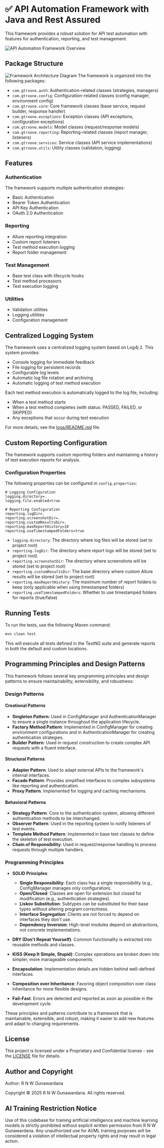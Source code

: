 # ✅ API Automation Framework with Java and Rest Assured

This framework provides a robust solution for API test automation with features for authentication, reporting, and test management.

![API Automation Framework Overview](Diagram/img.png)

## Package Structure

![Framework Architecture Diagram](Diagram/mermaid-diagram-2025-04-21-202856.png)
The framework is organized into the following packages:

- `com.gtrxone.auth`: Authentication-related classes (strategies, managers)
- `com.gtrxone.config`: Configuration-related classes (config manager, environment config)
- `com.gtrxone.core`: Core framework classes (base service, request builder, response handler)
- `com.gtrxone.exceptions`: Exception classes (API exceptions, configuration exceptions)
- `com.gtrxone.models`: Model classes (request/response models)
- `com.gtrxone.reporting`: Reporting-related classes (report manager, listeners)
- `com.gtrxone.services`: Service classes (API service implementations)
- `com.gtrxone.utils`: Utility classes (validation, logging)

## Features

### Authentication
The framework supports multiple authentication strategies:
- Basic Authentication
- Bearer Token Authentication
- API Key Authentication
- OAuth 2.0 Authentication

### Reporting
- Allure reporting integration
- Custom report listeners
- Test method execution logging
- Report folder management

### Test Management
- Base test class with lifecycle hooks
- Test method processors
- Test execution logging

### Utilities
- Validation utilities
- Logging utilities
- Configuration management

## Centralized Logging System

The framework uses a centralized logging system based on Log4j 2. This system provides:

- Console logging for immediate feedback
- File logging for persistent records
- Configurable log levels
- Automatic log file rotation and archiving
- Automatic logging of test method execution

Each test method execution is automatically logged to the log file, including:
- When a test method starts
- When a test method completes (with status: PASSED, FAILED, or SKIPPED)
- Any exceptions that occur during test execution

For more details, see the [logs/README.md](logs/README.md) file.

## Custom Reporting Configuration

The framework supports custom reporting folders and maintaining a history of test execution reports for analysis.

### Configuration Properties

The following properties can be configured in `config.properties`:

```properties
# Logging Configuration
logging.directory=.
logging.file.enabled=true

# Reporting Configuration
reporting.logDir=.
reporting.screenshotDir=.
reporting.customResultsDir=.
reporting.maxReportHistory=10
reporting.useTimestampedFolders=true
```

- `logging.directory`: The directory where log files will be stored (set to project root)
- `reporting.logDir`: The directory where report logs will be stored (set to project root)
- `reporting.screenshotDir`: The directory where screenshots will be stored (set to project root)
- `reporting.customResultsDir`: The base directory where custom Allure results will be stored (set to project root)
- `reporting.maxReportHistory`: The maximum number of report folders to keep (only applicable when using timestamped folders)
- `reporting.useTimestampedFolders`: Whether to use timestamped folders for reports (true/false)

## Running Tests

To run the tests, use the following Maven command:

```bash
mvn clean test
```

This will execute all tests defined in the TestNG suite and generate reports in both the default and custom locations.

## Programming Principles and Design Patterns

This framework follows several key programming principles and design patterns to ensure maintainability, extensibility, and robustness:

### Design Patterns

#### Creational Patterns
- **Singleton Pattern**: Used in ConfigManager and AuthenticationManager to ensure a single instance throughout the application lifecycle.
- **Factory Method Pattern**: Implemented in ConfigManager for creating environment configurations and in AuthenticationManager for creating authentication strategies.
- **Builder Pattern**: Used in request construction to create complex API requests with a fluent interface.

#### Structural Patterns
- **Adapter Pattern**: Used to adapt external APIs to the framework's internal interfaces.
- **Facade Pattern**: Provides simplified interfaces to complex subsystems like reporting and authentication.
- **Proxy Pattern**: Implemented for logging and caching mechanisms.

#### Behavioral Patterns
- **Strategy Pattern**: Core to the authentication system, allowing different authentication methods to be interchanged.
- **Observer Pattern**: Used in the reporting system to notify listeners of test events.
- **Template Method Pattern**: Implemented in base test classes to define the skeleton of test execution.
- **Chain of Responsibility**: Used in request/response handling to process requests through multiple handlers.

### Programming Principles

- **SOLID Principles**:
  - **Single Responsibility**: Each class has a single responsibility (e.g., ConfigManager manages only configuration).
  - **Open/Closed**: Classes are open for extension but closed for modification (e.g., authentication strategies).
  - **Liskov Substitution**: Subtypes can be substituted for their base types without altering program correctness.
  - **Interface Segregation**: Clients are not forced to depend on interfaces they don't use.
  - **Dependency Inversion**: High-level modules depend on abstractions, not concrete implementations.

- **DRY (Don't Repeat Yourself)**: Common functionality is extracted into reusable methods and classes.
- **KISS (Keep It Simple, Stupid)**: Complex operations are broken down into simpler, more manageable components.
- **Encapsulation**: Implementation details are hidden behind well-defined interfaces.
- **Composition over Inheritance**: Favoring object composition over class inheritance for more flexible designs.
- **Fail-Fast**: Errors are detected and reported as soon as possible in the development cycle.

These principles and patterns contribute to a framework that is maintainable, extensible, and robust, making it easier to add new features and adapt to changing requirements.

## License

This project is licensed under a Proprietary and Confidential license - see the [LICENSE](LICENSE) file for details.

## Author and Copyright

Author: R N W Gunawardana

Copyright © 2025 R N W Gunawardana. All rights reserved.

## AI Training Restriction Notice

Use of this codebase for training artificial intelligence and machine learning models is strictly prohibited without explicit written permission from R N W Gunawardana. Any unauthorized use for AI/ML training purposes will be considered a violation of intellectual property rights and may result in legal action.
